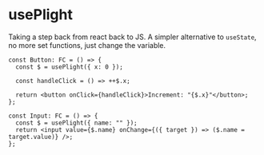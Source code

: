 # usePlight

Taking a step back from react back to JS.
A simpler alternative to `useState`, no more set functions, just change the variable.

```tsx
const Button: FC = () => {
  const $ = usePlight({ x: 0 });

  const handleClick = () => ++$.x;

  return <button onClick={handleClick}>Increment: "{$.x}"</button>;
};
```

```tsx
const Input: FC = () => {
  const $ = usePlight({ name: "" });
  return <input value={$.name} onChange={({ target }) => ($.name = target.value)} />;
};
```
